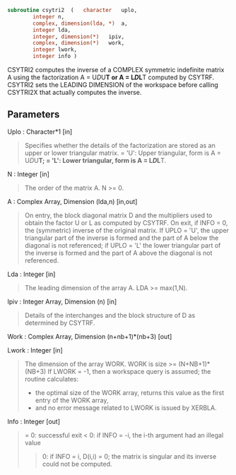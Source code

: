 ```fortran
subroutine csytri2	(	character	uplo,
		integer	n,
		complex, dimension(lda, *)	a,
		integer	lda,
		integer, dimension(*)	ipiv,
		complex, dimension(*)	work,
		integer	lwork,
		integer	info )
```

 CSYTRI2 computes the inverse of a COMPLEX symmetric indefinite matrix
 A using the factorization A = U*D*U**T or A = L*D*L**T computed by
 CSYTRF. CSYTRI2 sets the LEADING DIMENSION of the workspace
 before calling CSYTRI2X that actually computes the inverse.

## Parameters
Uplo : Character*1 [in]
> Specifies whether the details of the factorization are stored
> as an upper or lower triangular matrix.
> = 'U':  Upper triangular, form is A = U*D*U**T;
> = 'L':  Lower triangular, form is A = L*D*L**T.

N : Integer [in]
> The order of the matrix A.  N >= 0.

A : Complex Array, Dimension (lda,n) [in,out]
> On entry, the block diagonal matrix D and the multipliers
> used to obtain the factor U or L as computed by CSYTRF.
> On exit, if INFO = 0, the (symmetric) inverse of the original
> matrix.  If UPLO = 'U', the upper triangular part of the
> inverse is formed and the part of A below the diagonal is not
> referenced; if UPLO = 'L' the lower triangular part of the
> inverse is formed and the part of A above the diagonal is
> not referenced.

Lda : Integer [in]
> The leading dimension of the array A.  LDA >= max(1,N).

Ipiv : Integer Array, Dimension (n) [in]
> Details of the interchanges and the block structure of D
> as determined by CSYTRF.

Work : Complex Array, Dimension (n+nb+1)*(nb+3) [out]

Lwork : Integer [in]
> The dimension of the array WORK.
> WORK is size >= (N+NB+1)*(NB+3)
> If LWORK = -1, then a workspace query is assumed; the routine
> calculates:
> - the optimal size of the WORK array, returns
> this value as the first entry of the WORK array,
> - and no error message related to LWORK is issued by XERBLA.

Info : Integer [out]
> = 0: successful exit
> < 0: if INFO = -i, the i-th argument had an illegal value
> > 0: if INFO = i, D(i,i) = 0; the matrix is singular and its
> inverse could not be computed.

